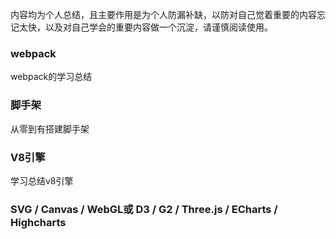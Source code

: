 内容均为个人总结，且主要作用是为个人防漏补缺，以防对自己觉着重要的内容忘记太快，以及对自己学会的重要内容做一个沉淀，请谨慎阅读使用。
### webpack
webpack的学习总结

### 脚手架
从零到有搭建脚手架

### V8引擎
学习总结v8引擎

###  SVG / Canvas / WebGL或 D3 / G2 / Three.js / ECharts / Highcharts
